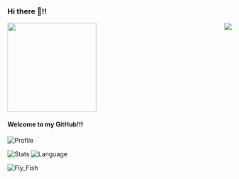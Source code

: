 ### Hi there 👋!!
<a href="https://visitorbadge.io/status?path=https%3A%2F%2Fgithub.com%2Fp-w-p%2F"><img src="https://api.visitorbadge.io/api/combined?path=https%3A%2F%2Fgithub.com%2Fp-w-p%2F&labelColor=%23ff8a65&countColor=%23697689" align=right /></a>
<img src="[https://t.alcy.cc/xhl](https://tc.alcy.cc/i/2024/04/21/6624179675c6f.webp)" width = "200" height = "200" />

#### Welcome to my GitHub!!!

![Profile](http://github-profile-summary-cards.vercel.app/api/cards/profile-details?username=p-w-p)

![Stats](http://github-profile-summary-cards.vercel.app/api/cards/stats?username=p-w-p) ![Language](http://github-profile-summary-cards.vercel.app/api/cards/most-commit-language?username=p-w-p)

![Fly_Fish](https://github.com/p-w-p/p-w-p/raw/main/fly_fish.png)


<!--
**p-w-p/p-w-p** is a ✨ _special_ ✨ repository because its `README.md` (this file) appears on your GitHub profile.

Here are some ideas to get you started:

- 🔭 I’m currently working on ...
- 🌱 I’m currently learning ...
- 👯 I’m looking to collaborate on ...
- 🤔 I’m looking for help with ...
- 💬 Ask me about ...
- 📫 How to reach me: ...
- 😄 Pronouns: ...
- ⚡ Fun fact: ...
-->
